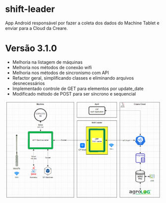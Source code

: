 # shift-leader

App Android responsável por fazer a coleta dos dados do Machine Tablet e enviar para a Cloud da Creare.

# Versão 3.1.0

- Melhoria na listagem de máquinas
- Melhoria nos métodos de conexão wifi
- Melhoria nos métodos de sincronismo com API
- Refactor geral, simplificando classes e eliminando arquivos desnecessários
- Implementado controle de GET para elementos por update_date
- Modificado método de POST para ser síncrono e sequencial


![image.png](./image.png)

